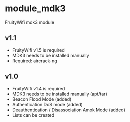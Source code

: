 module_mdk3
===========

FruityWifi mdk3 module


v1.1
---------------------------------
- FruityWifi v1.5 is required
- MDK3 needs to be installed manually
- Required: aircrack-ng


v1.0
---------------------------------
- FruityWifi v1.4 is required
- MDK3 needs to be installed manually (apt/tar)
- Beacon Flood Mode (added)
- Authentication DoS mode (added) 
- Deauthentication / Disassociation Amok Mode (added)
- Lists can be created

